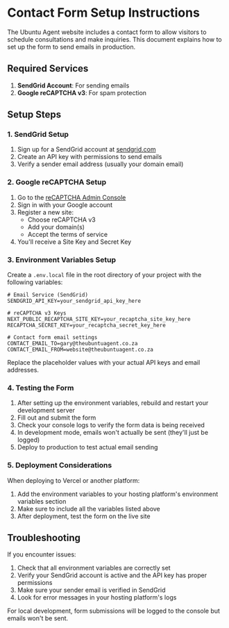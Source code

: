 # Contact Form Setup Instructions

The Ubuntu Agent website includes a contact form to allow visitors to schedule consultations and make inquiries. This document explains how to set up the form to send emails in production.

## Required Services

1. **SendGrid Account**: For sending emails
2. **Google reCAPTCHA v3**: For spam protection

## Setup Steps

### 1. SendGrid Setup

1. Sign up for a SendGrid account at [sendgrid.com](https://sendgrid.com)
2. Create an API key with permissions to send emails
3. Verify a sender email address (usually your domain email)

### 2. Google reCAPTCHA Setup

1. Go to the [reCAPTCHA Admin Console](https://www.google.com/recaptcha/admin)
2. Sign in with your Google account
3. Register a new site:
   - Choose reCAPTCHA v3
   - Add your domain(s)
   - Accept the terms of service
4. You'll receive a Site Key and Secret Key

### 3. Environment Variables Setup

Create a `.env.local` file in the root directory of your project with the following variables:

```
# Email Service (SendGrid)
SENDGRID_API_KEY=your_sendgrid_api_key_here

# reCAPTCHA v3 Keys
NEXT_PUBLIC_RECAPTCHA_SITE_KEY=your_recaptcha_site_key_here
RECAPTCHA_SECRET_KEY=your_recaptcha_secret_key_here

# Contact form email settings
CONTACT_EMAIL_TO=gary@theubuntuagent.co.za
CONTACT_EMAIL_FROM=website@theubuntuagent.co.za
```

Replace the placeholder values with your actual API keys and email addresses.

### 4. Testing the Form

1. After setting up the environment variables, rebuild and restart your development server
2. Fill out and submit the form
3. Check your console logs to verify the form data is being received
4. In development mode, emails won't actually be sent (they'll just be logged)
5. Deploy to production to test actual email sending

### 5. Deployment Considerations

When deploying to Vercel or another platform:

1. Add the environment variables to your hosting platform's environment variables section
2. Make sure to include all the variables listed above
3. After deployment, test the form on the live site

## Troubleshooting

If you encounter issues:

1. Check that all environment variables are correctly set
2. Verify your SendGrid account is active and the API key has proper permissions
3. Make sure your sender email is verified in SendGrid
4. Look for error messages in your hosting platform's logs

For local development, form submissions will be logged to the console but emails won't be sent. 